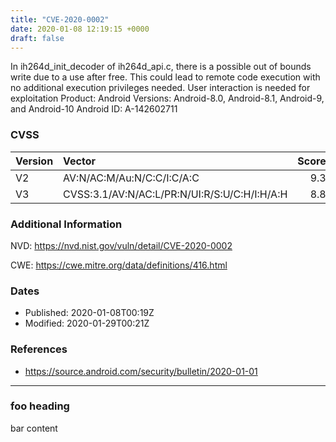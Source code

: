 ```yaml
---
title: "CVE-2020-0002"
date: 2020-01-08 12:19:15 +0000
draft: false
---
```


In ih264d_init_decoder of ih264d_api.c, there is a possible out of bounds write due to a use after free. This could lead to remote code execution with no additional execution privileges needed. User interaction is needed for exploitation Product: Android Versions: Android-8.0, Android-8.1, Android-9, and Android-10 Android ID: A-142602711

### CVSS
| Version | Vector           | Score  |
| ------------- |:-------------| -----:|
| V2      | AV:N/AC:M/Au:N/C:C/I:C/A:C | 9.3 |
| V3      | CVSS:3.1/AV:N/AC:L/PR:N/UI:R/S:U/C:H/I:H/A:H | 8.8 |

### Additional Information
NVD: https://nvd.nist.gov/vuln/detail/CVE-2020-0002

CWE: https://cwe.mitre.org/data/definitions/416.html

### Dates
- Published: 2020-01-08T00:19Z
- Modified: 2020-01-29T00:21Z

### References
- https://source.android.com/security/bulletin/2020-01-01

<!--- Add Aqua content below --->


















---
### foo heading
bar content
